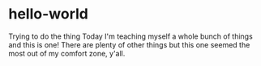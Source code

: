 # hello-world
Trying to do the thing
Today I'm teaching myself a whole bunch of things and this is one!
There are plenty of other things but this one seemed the most out of my comfort zone, y'all.
